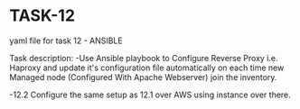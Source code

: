 # TASK-12
yaml file for task 12 -  ANSIBLE

Task description:
-Use Ansible playbook to Configure Reverse Proxy i.e. Haproxy and update it's configuration file automatically on each time new Managed node (Configured With Apache Webserver) join the inventory.

-12.2 Configure the same setup as 12.1 over AWS using instance over there.
